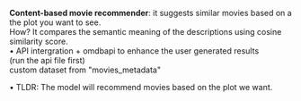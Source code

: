 <b>Content-based movie recommender</b>: it suggests similar movies based on a the plot you want to see.<br>
How?  It compares the semantic meaning of the descriptions using cosine similarity score.<br> 
• API intergration + omdbapi to enhance the user generated results<br> 
(run the api file first)<br> 
custom dataset from "movies_metadata"<br> 

•	TLDR: The model will recommend movies based on the plot we want.
